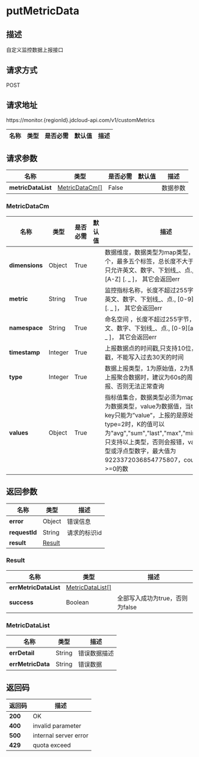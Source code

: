 # putMetricData


## 描述
自定义监控数据上报接口

## 请求方式
POST

## 请求地址
https://monitor.{regionId}.jdcloud-api.com/v1/customMetrics

|名称|类型|是否必需|默认值|描述|
|---|---|---|---|---|

## 请求参数
|名称|类型|是否必需|默认值|描述|
|---|---|---|---|---|
|**metricDataList**|[MetricDataCm[]](##MetricDataCm)|False||数据参数|

### <a name="MetricDataCm">MetricDataCm</a>
|名称|类型|是否必需|默认值|描述|
|---|---|---|---|---|
|**dimensions**|Object|True||数据维度，数据类型为map类型，支持最少一个，最多五个标签，总长度不大于255字节，只允许英文、数字、下划线_、点., [0-9][a-z] [A-Z] [. _ ]，  其它会返回err|
|**metric**|String|True||监控指标名称，长度不超过255字节，只允许英文、数字、下划线_、点.,  [0-9][a-z] [A-Z] [. _ ]， 其它会返回err|
|**namespace**|String|True||命名空间 ，长度不超过255字节，只允许英文、数字、下划线_、点., [0-9][a-z] [A-Z] [. _ ]，  其它会返回err|
|**timestamp**|Integer|True||上报数据点的时间戳,只支持10位，秒级时间戳，不能写入过去30天的时间|
|**type**|Integer|True||数据上报类型，1为原始值，2为聚合数据。当上报聚合数据时，建议为60s的周期时行上报、否则无法正常查询|
|**values**|Object|True||指标值集合，数据类型必须为map类型，key为数据类型，value为数据值，当type=1时，key只能为”value”，上报的是原始值，当type=2时，K的值可以为"avg","sum","last","max","min","count"，只支持以上类型，否则会报错，value内容为整型或浮点型数字，最大值为9223372036854775807，count只支持>=0的数|

## 返回参数
|名称|类型|描述|
|---|---|---|
|**error**|Object|错误信息|
|**requestId**|String|请求的标识id|
|**result**|[Result](##Result)||


### <a name="Result">Result</a>
|名称|类型|描述|
|---|---|---|
|**errMetricDataList**|[MetricDataList[]](##MetricDataList)||
|**success**|Boolean|全部写入成功为true，否则为false|
### <a name="MetricDataList">MetricDataList</a>
|名称|类型|描述|
|---|---|---|
|**errDetail**|String|错误数据描述|
|**errMetricData**|String|错误数据|

## 返回码
|返回码|描述|
|---|---|
|**200**|OK|
|**400**|invalid parameter|
|**500**|internal server error|
|**429**|quota exceed|

